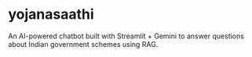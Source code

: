 # yojanasaathi
An AI-powered chatbot built with Streamlit + Gemini to answer questions about Indian government schemes using RAG.
